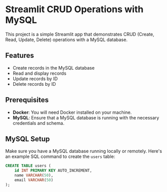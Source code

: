 # Streamlit CRUD Operations with MySQL

This project is a simple Streamlit app that demonstrates CRUD (Create, Read, Update, Delete) operations with a MySQL database.

## Features

- Create records in the MySQL database
- Read and display records
- Update records by ID
- Delete records by ID

## Prerequisites

- **Docker**: You will need Docker installed on your machine.
- **MySQL**: Ensure that a MySQL database is running with the necessary credentials and schema.

## MySQL Setup

Make sure you have a MySQL database running locally or remotely. Here's an example SQL command to create the `users` table:

```sql
CREATE TABLE users (
    id INT PRIMARY KEY AUTO_INCREMENT,
    name VARCHAR(50),
    email VARCHAR(50)
);
